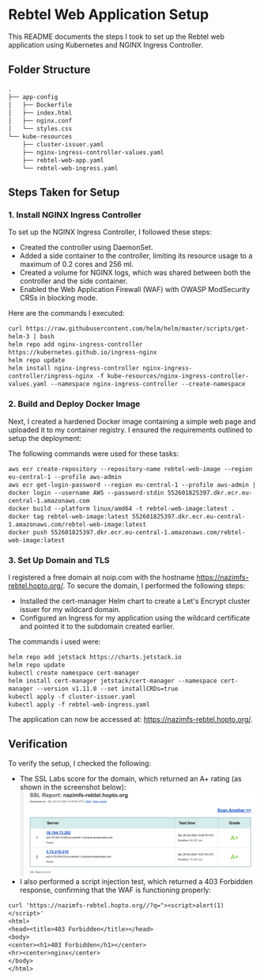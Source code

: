 # Rebtel Web Application Setup

This README documents the steps I took to set up the Rebtel web application using Kubernetes and NGINX Ingress Controller. 

## Folder Structure
```
.
├── app-config
│   ├── Dockerfile
│   ├── index.html
│   ├── nginx.conf
│   └── styles.css
└── kube-resources
    ├── cluster-issuer.yaml
    ├── nginx-ingress-controller-values.yaml
    ├── rebtel-web-app.yaml
    └── rebtel-web-ingress.yaml
```


## Steps Taken for Setup

### 1. Install NGINX Ingress Controller

To set up the NGINX Ingress Controller, I followed these steps:

- Created the controller using DaemonSet.
- Added a side container to the controller, limiting its resource usage to a maximum of 0.2 cores and 256 mI.
- Created a volume for NGINX logs, which was shared between both the controller and the side container.
- Enabled the Web Application Firewall (WAF) with OWASP ModSecurity CRSs in blocking mode.

Here are the commands I executed:

```
curl https://raw.githubusercontent.com/helm/helm/master/scripts/get-helm-3 | bash
helm repo add nginx-ingress-controller https://kubernetes.github.io/ingress-nginx
helm repo update
helm install nginx-ingress-controller nginx-ingress-controller/ingress-nginx -f kube-resources/nginx-ingress-controller-values.yaml --namespace nginx-ingress-controller --create-namespace
```

### 2. Build and Deploy Docker Image

Next, I created a hardened Docker image containing a simple web page and uploaded it to my container registry. I ensured the requirements outlined to setup the deployment:

The following commands were used for these tasks:
```
aws ecr create-repository --repository-name rebtel-web-image --region eu-central-1 --profile aws-admin
aws ecr get-login-password --region eu-central-1 --profile aws-admin | docker login --username AWS --password-stdin 552601825397.dkr.ecr.eu-central-1.amazonaws.com
docker build --platform linux/amd64 -t rebtel-web-image:latest . 
docker tag rebtel-web-image:latest 552601825397.dkr.ecr.eu-central-1.amazonaws.com/rebtel-web-image:latest 
docker push 552601825397.dkr.ecr.eu-central-1.amazonaws.com/rebtel-web-image:latest
```

### 3. Set Up Domain and TLS
I registered a free domain at noip.com with the hostname https://nazimfs-rebtel.hopto.org/. To secure the domain, I performed the following steps:

- Installed the cert-manager Helm chart to create a Let's Encrypt cluster issuer for my wildcard domain.
- Configured an Ingress for my application using the wildcard certificate and pointed it to the subdomain created earlier.

The commands i used were:
```
helm repo add jetstack https://charts.jetstack.io
helm repo update
kubectl create namespace cert-manager
helm install cert-manager jetstack/cert-manager --namespace cert-manager --version v1.11.0 --set installCRDs=true
kubectl apply -f cluster-issuer.yaml
kubectl apply -f rebtel-web-ingress.yaml
```

The application can now be accessed at: https://nazimfs-rebtel.hopto.org/.

## Verification
To verify the setup, I checked the following:

- The SSL Labs score for the domain, which returned an A+ rating (as shown in the screenshot below):
![SSL Labs Score](app-setup/SSL_Lab_Score.png)
- I also performed a script injection test, which returned a 403 Forbidden response, confirming that the WAF is functioning properly:
```
curl 'https://nazimfs-rebtel.hopto.org//?q="><script>alert(1)</script>'
<html>
<head><title>403 Forbidden</title></head>
<body>
<center><h1>403 Forbidden</h1></center>
<hr><center>nginx</center>
</body>
</html>
```
